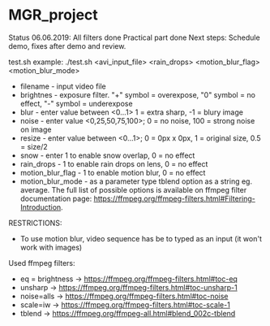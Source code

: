 # MGR_project


Status 06.06.2019:
All filters done
Practical part done
Next steps: Schedule demo, fixes after demo and review.

test.sh
example: ./test.sh <avi_input_file> <brightness> <blur> <noise> <resize> <snow> <rain_drops> <motion_blur_flag> <motion_blur_mode>


- filename - input video file
- brightnes - exposure filter. "+" symbol = overexpose, "0" symbol = no effect, "-" symbol = underexpose
- blur - enter value between <0...1> 1 = extra sharp, -1 = blury image
- noise - enter value <0,25,50,75,100>; 0 = no noise, 100 = strong noise on image
- resize - enter value between <0...1>; 0 = 0px x 0px, 1 = original size, 0.5 = size/2
- snow - enter 1 to enable snow overlap, 0 = no effect
- rain_drops - 1 to enable rain drops on lens, 0 = no effect
- motion_blur_flag - 1 to enable motion blur, 0 = no effect
- motion_blur_mode - as a parameter type tblend option as a string eg. average. The full list of possible options is available on ffmpeg filter documentation page: https://ffmpeg.org/ffmpeg-filters.html#Filtering-Introduction.


RESTRICTIONS:
- To use motion blur, video sequence has be to typed as an input (it won't work with images)

Used ffmpeg filters:

- eq = brightness -> https://ffmpeg.org/ffmpeg-filters.html#toc-eq
- unsharp -> https://ffmpeg.org/ffmpeg-filters.html#toc-unsharp-1
- noise=alls -> https://ffmpeg.org/ffmpeg-filters.html#toc-noise
- scale=iw -> https://ffmpeg.org/ffmpeg-filters.html#toc-scale-1
- tblend -> https://ffmpeg.org/ffmpeg-all.html#blend_002c-tblend
